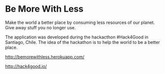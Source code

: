 Be More With Less
=====

Make the world a better place by consuming less resources of our planet. Give away stuff you no longer use.


The application was developed during the hackacthon #Hack4Good in Santiago, Chile. The idea of the hackathon is to help the world to be a better place.

http://bemorewithless.herokuapp.com/

http://hack4good.io/